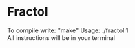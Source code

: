 # Fractol

To compile write:
                  "make"
Usage: ./fractol 1           
All instructions will be in your terminal
